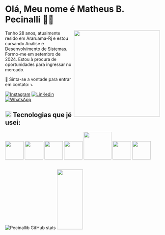 ### <h1>Olá, Meu nome é Matheus B. Pecinalli 👋😁</h1>

<img src="https://user-images.githubusercontent.com/74038190/212749695-a6817c5a-a794-462b-afca-1b5ce7dd5e63.gif" width="280" align="right">

<p >
 Tenho 28 anos, atualmente resido em Araruama-Rj e estou cursando Análise e Desenvolvimento de Sistemas. <br/>
 Formo-me em setembro de 2024. Estou à procura de oportunidades para ingressar no mercado.
</p>



<p>
  💌 Sinta-se a vontade para entrar em contato: ⤵️
</p>

[![Instagram](https://img.shields.io/badge/Instagram-E4405F?style=for-the-badge&logo=instagram&logoColor=white)](https://www.instagram.com/pecinalli.matheus/)
[![LinKedin](https://img.shields.io/badge/LinkedIn-0077B5?style=for-the-badge&logo=linkedin&logoColor=white)](https://www.linkedin.com/in/matheus-pecinalli-7222bb246/)
<a href="https://wa.me/+5522997331603" title="WhatsApp" target="_blank">
<img src="https://img.shields.io/badge/WhatsApp-25D366?style=for-the-badge&logo=whatsapp&logoColor=white" alt="WhatsApp"/></a>


<h2>
  <img src="https://user-images.githubusercontent.com/74038190/212284087-bbe7e430-757e-4901-90bf-4cd2ce3e1852.gif" alt="Star-Struck" width="20" height="20" /> Tecnologias que jé usei:
</h2>

<div align="left">
<img src="https://user-images.githubusercontent.com/74038190/212257454-16e3712e-945a-4ca2-b238-408ad0bf87e6.gif" width="60">
<img src="https://user-images.githubusercontent.com/74038190/212257468-1e9a91f1-b626-4baa-b15d-5c385dfa7ed2.gif" width="60">
<img src="https://user-images.githubusercontent.com/74038190/212257465-7ce8d493-cac5-494e-982a-5a9deb852c4b.gif" width="60">
<img src="https://user-images.githubusercontent.com/74038190/212257467-871d32b7-e401-42e8-a166-fcfd7baa4c6b.gif" width="60">
<img src="https://user-images.githubusercontent.com/74038190/212281775-b468df30-4edc-4bf8-a4ee-f52e1aaddc86.gif" width="90">
<img src="https://github.com/Anmol-Baranwal/Cool-GIFs-For-GitHub/assets/74038190/29fd6286-4e7b-4d6c-818f-c4765d5e39a9" width="60">
<img src="https://github.com/Anmol-Baranwal/Cool-GIFs-For-GitHub/assets/74038190/67f477ed-6624-42da-99f0-1a7b1a16eecb" width="60">
</div>

##


![Pecinallib GitHub stats](https://github-readme-stats.vercel.app/api?username=pecinallib&show_icons=true&theme=dracula)
<img width="41%" height="195px" src="https://github-readme-stats.vercel.app/api/top-langs/?username=pecinallib&layout=compact&title_color=80F7D4&text_color=fff&bg_color=0d1117&border_color=fff0" />

##
